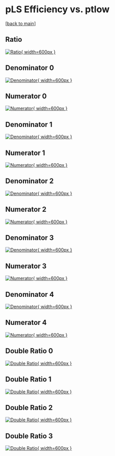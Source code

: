 # pLS Efficiency vs. ptlow

[[back to main](./)]



## Ratio

[![Ratio](../mtv/var/pLS_base_11_1_eff_ptlow.png){ width=600px }](../mtv/var/pLS_base_11_1_eff_ptlow.pdf)

## Denominator 0

[![Denominator](../mtv/den/pLS_base_11_1_eff_ptlow_den0.png){ width=600px }](../mtv/den/pLS_base_11_1_eff_ptlow_den0.pdf)

## Numerator 0

[![Numerator](../mtv/num/pLS_base_11_1_eff_ptlow_num0.png){ width=600px }](../mtv/num/pLS_base_11_1_eff_ptlow_num0.pdf)

## Denominator 1

[![Denominator](../mtv/den/pLS_base_11_1_eff_ptlow_den1.png){ width=600px }](../mtv/den/pLS_base_11_1_eff_ptlow_den1.pdf)

## Numerator 1

[![Numerator](../mtv/num/pLS_base_11_1_eff_ptlow_num1.png){ width=600px }](../mtv/num/pLS_base_11_1_eff_ptlow_num1.pdf)

## Denominator 2

[![Denominator](../mtv/den/pLS_base_11_1_eff_ptlow_den2.png){ width=600px }](../mtv/den/pLS_base_11_1_eff_ptlow_den2.pdf)

## Numerator 2

[![Numerator](../mtv/num/pLS_base_11_1_eff_ptlow_num2.png){ width=600px }](../mtv/num/pLS_base_11_1_eff_ptlow_num2.pdf)

## Denominator 3

[![Denominator](../mtv/den/pLS_base_11_1_eff_ptlow_den3.png){ width=600px }](../mtv/den/pLS_base_11_1_eff_ptlow_den3.pdf)

## Numerator 3

[![Numerator](../mtv/num/pLS_base_11_1_eff_ptlow_num3.png){ width=600px }](../mtv/num/pLS_base_11_1_eff_ptlow_num3.pdf)

## Denominator 4

[![Denominator](../mtv/den/pLS_base_11_1_eff_ptlow_den4.png){ width=600px }](../mtv/den/pLS_base_11_1_eff_ptlow_den4.pdf)

## Numerator 4

[![Numerator](../mtv/num/pLS_base_11_1_eff_ptlow_num4.png){ width=600px }](../mtv/num/pLS_base_11_1_eff_ptlow_num4.pdf)

## Double Ratio 0

[![Double Ratio](../mtv/ratio/pLS_base_11_1_eff_ptlow_ratio0.png){ width=600px }](../mtv/ratio/pLS_base_11_1_eff_ptlow_ratio0.pdf)

## Double Ratio 1

[![Double Ratio](../mtv/ratio/pLS_base_11_1_eff_ptlow_ratio1.png){ width=600px }](../mtv/ratio/pLS_base_11_1_eff_ptlow_ratio1.pdf)

## Double Ratio 2

[![Double Ratio](../mtv/ratio/pLS_base_11_1_eff_ptlow_ratio2.png){ width=600px }](../mtv/ratio/pLS_base_11_1_eff_ptlow_ratio2.pdf)

## Double Ratio 3

[![Double Ratio](../mtv/ratio/pLS_base_11_1_eff_ptlow_ratio3.png){ width=600px }](../mtv/ratio/pLS_base_11_1_eff_ptlow_ratio3.pdf)

